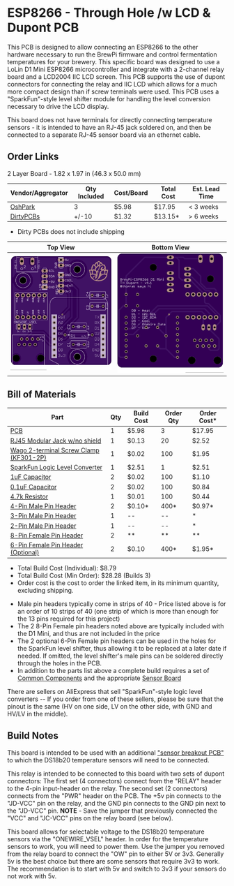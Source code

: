 ESP8266 - Through Hole /w LCD & Dupont PCB
==========================================

This PCB is designed to allow connecting an ESP8266 to the other hardware necessary to run the BrewPi firmware and control fermentation temperatures for your brewery. This specific board was designed to use a LoLin D1 Mini ESP8266 microcontroller and integrate with a 2-channel relay board and a LCD2004 IIC LCD screen. This PCB supports the use of dupont connectors for connecting the relay and IIC LCD which allows for a much more compact design than if screw terminals were used. This PCB uses a "SparkFun"-style level shifter module for handling the level conversion necessary to drive the LCD display.

This board does not have terminals for directly connecting temperature sensors - it is intended to have an RJ-45 jack soldered on, and then be connected to a separate RJ-45 sensor board via an ethernet cable. 


Order Links
-----------

2 Layer Board - 1.82 x 1.97 in (46.3 x 50.0 mm)

| Vendor/Aggregator                                            | Qty Included | Cost/Board | Total Cost | Est. Lead Time |
| ------------------------------------------------------------ | ------------ | ---------- | ---------- | -------------- |
| [OshPark](https://oshpark.com/shared_projects/ZyUfectQ)      | 3            | $5.98      | $17.95     | < 3 weeks      |
| [DirtyPCBs](https://dirtypcbs.com/store/designer/details/Thorrak/6448/brewpi-esp8266-lcd-th-dupont-v1-1) | +/-10        | $1.32      | $13.15*    | > 6 weeks      |

- Dirty PCBs does not include shipping

| Top View          | Bottom View          |
| ----------------- |:--------------------:|
| ![Board Top][top] | ![Board Bottom][bot] |

[top]: imgs/LCD%20TH%20Dupont%20Top.png "Board Top"
[bot]: imgs/LCD%20TH%20Dupont%20Bottom.png "Board Bottom"


Bill of Materials
------------------------------

| Part                                                         | Qty  | Build Cost | Order Qty | Order Cost* |
| ------------------------------------------------------------ | ---- | ---------- | --------- | ----------- |
| [PCB](https://oshpark.com/shared_projects/ZyUfectQ)          | 1    | $5.98      | 3         | $17.95      |
| [RJ45 Modular Jack w/no shield](https://www.aliexpress.com/item/32736146888.html) | 1    | $0.13      | 20        | $2.52       |
| [Wago 2-terminal Screw Clamp (KF301-2P)](https://www.aliexpress.com/item/32700056337.html) | 1    | $0.02      | 100       | $1.95       |
| [SparkFun Logic Level Converter](https://www.sparkfun.com/products/12009) | 1    | $2.51      | 1         | $2.51       |
| [1uF Capacitor](https://www.aliexpress.com/item/4000395699194.html) | 2    | $0.02      | 100       | $1.10       |
| [0.1uF Capacitor](https://www.aliexpress.com/item/4000395699194.html) | 2    | $0.02      | 100       | $0.84       |
| [4.7k Resistor](https://www.aliexpress.com/item/33025939683.html) | 1    | $0.01      | 100       | $0.44       |
| [4-Pin Male Pin Header](https://www.aliexpress.com/item/32993182990.html) | 2    | $0.10*     | 400*      | $0.97*      |
| [3-Pin Male Pin Header](https://www.aliexpress.com/item/32993182990.html) | 1    | --         | --        | *           |
| [2-Pin Male Pin Header](https://www.aliexpress.com/item/32993182990.html) | 1    | --         | --        | *           |
| [8-Pin Female Pin Header](https://www.aliexpress.com/item/32993182990.html) | 2    | **         | **        | **          |
| [6-Pin Female Pin Header (Optional)](https://www.aliexpress.com/item/32993182990.html) | 2    | $0.10      | 400*      | $1.95*      |

* Total Build Cost (Individual): $8.79
* Total Build Cost (Min Order): $28.28 (Builds 3)
* Order cost is the cost to order the linked item, in its minimum quantity, excluding shipping.

- Male pin headers typically come in strips of 40 - Price listed above is for an order of 10 strips of 40 (one strip of which is more than enough for the 13 pins required for this project)
- The 2 8-Pin Female pin headers noted above are typically included with the D1 Mini, and thus are not included in the price
- The 2 optional 6-Pin Female pin headers can be used in the holes for the SparkFun level shifter, thus allowing it to be replaced at a later date if needed. If omitted, the level shifter's male pins can be soldered directly through the holes in the PCB.
- In addition to the parts list above a complete build requires a set of [Common Components](Common%20Components.md) and the appropriate [Sensor Board](../BrewPi%20Sensor%20Boards/README.md)

There are sellers on AliExpress that sell "SparkFun"-style logic level converters -- If you order from one of these sellers, please be sure that the pinout is the same (HV on one side, LV on the other side, with GND and HV/LV in the middle).




Build Notes
-----------

This board is intended to be used with an additional ["sensor breakout PCB"](../BrewPi%20Sensor%20Boards/README.md) to which the DS18b20 temperature sensors will need to be connected. 

This relay is intended to be connected to this board with two sets of dupont connectors: The first set (4 connectors) connect from the "RELAY" header to the 4-pin input-header on the relay. The second set (2 connectors) connects from the "PWR" header on the PCB. The +5v pin connects to the "JD-VCC" pin on the relay, and the GND pin connects to the GND pin next to the "JD-VCC" pin. **NOTE** - Save the jumper that previously connected the "VCC" and "JC-VCC" pins on the relay board (see below).

This board allows for selectable voltage to the DS18b20 temperature sensors via the "ONEWIRE_VSEL" header. In order for the temperature sensors to work, you will need to power them. Use the jumper you removed from the relay board to connect the "OW" pin to either 5V or 3v3. Generally 5v is the best choice but there are some sensors that require 3v3 to work. The recommendation is to start with 5v and switch to 3v3 if your sensors do not work with 5v.